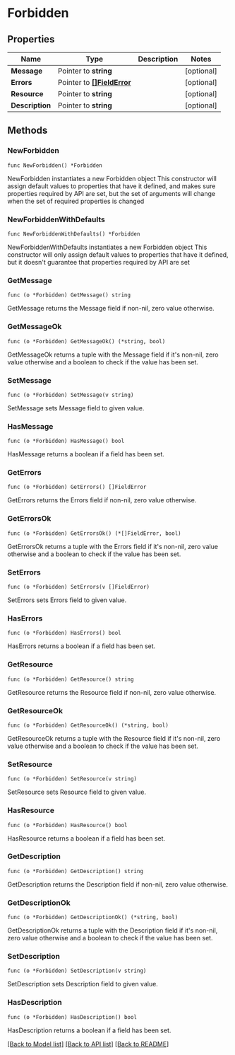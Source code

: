 # Forbidden

## Properties

Name | Type | Description | Notes
------------ | ------------- | ------------- | -------------
**Message** | Pointer to **string** |  | [optional] 
**Errors** | Pointer to [**[]FieldError**](FieldError.md) |  | [optional] 
**Resource** | Pointer to **string** |  | [optional] 
**Description** | Pointer to **string** |  | [optional] 

## Methods

### NewForbidden

`func NewForbidden() *Forbidden`

NewForbidden instantiates a new Forbidden object
This constructor will assign default values to properties that have it defined,
and makes sure properties required by API are set, but the set of arguments
will change when the set of required properties is changed

### NewForbiddenWithDefaults

`func NewForbiddenWithDefaults() *Forbidden`

NewForbiddenWithDefaults instantiates a new Forbidden object
This constructor will only assign default values to properties that have it defined,
but it doesn't guarantee that properties required by API are set

### GetMessage

`func (o *Forbidden) GetMessage() string`

GetMessage returns the Message field if non-nil, zero value otherwise.

### GetMessageOk

`func (o *Forbidden) GetMessageOk() (*string, bool)`

GetMessageOk returns a tuple with the Message field if it's non-nil, zero value otherwise
and a boolean to check if the value has been set.

### SetMessage

`func (o *Forbidden) SetMessage(v string)`

SetMessage sets Message field to given value.

### HasMessage

`func (o *Forbidden) HasMessage() bool`

HasMessage returns a boolean if a field has been set.

### GetErrors

`func (o *Forbidden) GetErrors() []FieldError`

GetErrors returns the Errors field if non-nil, zero value otherwise.

### GetErrorsOk

`func (o *Forbidden) GetErrorsOk() (*[]FieldError, bool)`

GetErrorsOk returns a tuple with the Errors field if it's non-nil, zero value otherwise
and a boolean to check if the value has been set.

### SetErrors

`func (o *Forbidden) SetErrors(v []FieldError)`

SetErrors sets Errors field to given value.

### HasErrors

`func (o *Forbidden) HasErrors() bool`

HasErrors returns a boolean if a field has been set.

### GetResource

`func (o *Forbidden) GetResource() string`

GetResource returns the Resource field if non-nil, zero value otherwise.

### GetResourceOk

`func (o *Forbidden) GetResourceOk() (*string, bool)`

GetResourceOk returns a tuple with the Resource field if it's non-nil, zero value otherwise
and a boolean to check if the value has been set.

### SetResource

`func (o *Forbidden) SetResource(v string)`

SetResource sets Resource field to given value.

### HasResource

`func (o *Forbidden) HasResource() bool`

HasResource returns a boolean if a field has been set.

### GetDescription

`func (o *Forbidden) GetDescription() string`

GetDescription returns the Description field if non-nil, zero value otherwise.

### GetDescriptionOk

`func (o *Forbidden) GetDescriptionOk() (*string, bool)`

GetDescriptionOk returns a tuple with the Description field if it's non-nil, zero value otherwise
and a boolean to check if the value has been set.

### SetDescription

`func (o *Forbidden) SetDescription(v string)`

SetDescription sets Description field to given value.

### HasDescription

`func (o *Forbidden) HasDescription() bool`

HasDescription returns a boolean if a field has been set.


[[Back to Model list]](../README.md#documentation-for-models) [[Back to API list]](../README.md#documentation-for-api-endpoints) [[Back to README]](../README.md)


